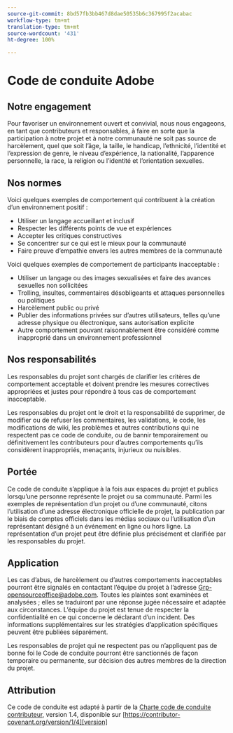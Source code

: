 ```yaml
---
source-git-commit: 8bd57fb3bb467d8dae50535b6c367995f2acabac
workflow-type: tm+mt
translation-type: tm+mt
source-wordcount: '431'
ht-degree: 100%

---
```

# Code de conduite Adobe

## Notre engagement

Pour favoriser un environnement ouvert et convivial, nous nous engageons, en tant que contributeurs
et responsables, à faire en sorte que la participation à notre projet et
à notre communauté ne soit pas source de harcèlement, quel que soit l’âge, la taille,
le handicap, l’ethnicité, l’identité et l’expression de genre, le niveau d’expérience,
la nationalité, l’apparence personnelle, la race, la religion ou l’identité et
l’orientation sexuelles.

## Nos normes

Voici quelques exemples de comportement qui contribuent à la création d’un environnement
positif :

* Utiliser un langage accueillant et inclusif
* Respecter les différents points de vue et expériences
* Accepter les critiques constructives
* Se concentrer sur ce qui est le mieux pour la communauté
* Faire preuve d’empathie envers les autres membres de la communauté

Voici quelques exemples de comportement de participants inacceptable :

* Utiliser un langage ou des images sexualisées et faire des avances sexuelles non sollicitées
* Trolling, insultes, commentaires désobligeants et attaques personnelles ou politiques
* Harcèlement public ou privé
* Publier des informations privées sur d’autres utilisateurs, telles qu’une adresse physique ou 
électronique, sans autorisation explicite
* Autre comportement pouvant raisonnablement être considéré comme inapproprié dans un environnement professionnel

## Nos responsabilités

Les responsables du projet sont chargés de clarifier les critères de comportement acceptable
et doivent prendre les mesures correctives appropriées et justes pour
répondre à tous cas de comportement inacceptable.

Les responsables du projet ont le droit et la responsabilité de supprimer, de modifier ou
de refuser les commentaires, les validations, le code, les modifications de wiki, les problèmes et autres contributions
qui ne respectent pas ce code de conduite, ou de bannir temporairement ou
définitivement les contributeurs pour d’autres comportements qu’ils considèrent inappropriés,
menaçants, injurieux ou nuisibles.

## Portée

Ce code de conduite s’applique à la fois aux espaces du projet et
publics lorsqu’une personne représente le projet ou sa communauté. Parmi les 
exemples de représentation d’un projet ou d’une communauté, citons l’utilisation d’une adresse électronique officielle 
de projet, la publication par le biais de comptes officiels dans les médias sociaux ou l’utilisation d’un représentant désigné
à un événement en ligne ou hors ligne. La représentation d’un projet peut être définie plus précisément et clarifiée par les responsables du projet.

## Application

Les cas d’abus, de harcèlement ou d’autres comportements inacceptables pourront être 
signalés en contactant l’équipe du projet à l’adresse Grp-opensourceoffice@adobe.com. Toutes
les plaintes sont examinées et analysées ; elles se traduiront par une réponse jugée nécessaire et adaptée aux circonstances. L’équipe du projet est
tenue de respecter la confidentialité en ce qui concerne le déclarant d’un incident. 
Des informations supplémentaires sur les stratégies d’application spécifiques peuvent être publiées séparément.

Les responsables de projet qui ne respectent pas ou n’appliquent pas de bonne
foi le Code de conduite pourront être sanctionnés de façon temporaire ou permanente, sur décision des autres
membres de la direction du projet.

## Attribution

Ce code de conduite est adapté à partir de la [Charte code de conduite contributeur][homepage], version 1.4,
disponible sur [https://contributor-covenant.org/version/1/4][version]

[homepage]: https://contributor-covenant.org
[version]: https://contributor-covenant.org/version/1/4/
